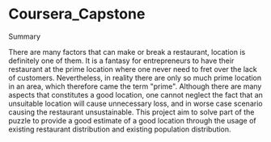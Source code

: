 # Coursera_Capstone

Summary

There are many factors that can make or break a restaurant, location is definitely one of them. It is a fantasy for entrepreneurs to have their restaurant at the prime location where one never need to fret over the lack of customers. Nevertheless, in reality there are only so much prime location in an area, which therefore came the term "prime". Although there are many aspects that constitutes a good location, one cannot neglect the fact that an unsuitable location will cause unnecessary loss, and in worse case scenario causing the restaurant unsustainable. This project aim to solve part of the puzzle to provide a good estimate of a good location through the usage of existing restaurant distribution and existing population distribution.


